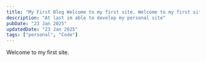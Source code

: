 ```yaml
---
title: "My First Blog Welcome to my first site. Welcome to my first site."
description: "At last im able to develop my personal site"
pubDate: "23 Jan 2025"
updatedDate: "23 Jan 2025"
tags: ["personal", "Code"]
---
```


Welcome to my first site.
